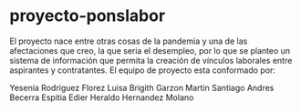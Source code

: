 # proyecto-ponslabor

El proyecto nace entre otras cosas de la pandemia y una de las afectaciones que creo, la que seria el desempleo, por lo que se planteo un sistema de información que permita la creación de vínculos laborales entre aspirantes y contratantes.
El equipo de proyecto esta conformado por:

Yesenia Rodriguez Florez
Luisa Brigith Garzon Martin
Santiago Andres Becerra Espitia
Edier Heraldo Hernandez Molano
